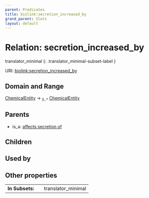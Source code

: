 ```yaml
---
parent: Predicates
title: biolink:secretion_increased_by
grand_parent: Slots
layout: default
---
```


# Relation: secretion_increased_by

translator_minimal
{: .translator_minimal-subset-label }




URI: [biolink:secretion_increased_by](https://w3id.org/biolink/vocab/secretion_increased_by)

## Domain and Range

[ChemicalEntity](ChemicalEntity.md) ->  <sub>0..\*</sub> [ChemicalEntity](ChemicalEntity.md)

## Parents

 *  is_a: [affects secretion of](affects_secretion_of.md)

## Children


## Used by


## Other properties

|  |  |  |
| --- | --- | --- |
| **In Subsets:** | | translator_minimal |

